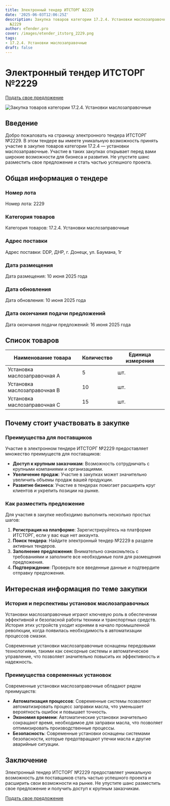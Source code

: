 ```yaml
---
title: Электронный тендер ИТСТОРГ №2229
date: '2025-06-03T12:06:25Z'
description: Закупка товаров категории 17.2.4. Установки маслозаправочные - Тендер
  №2229
author: eTender.pro
cover: /images/etender_itstorg_2229.png
tags:
- 17.2.4. Установки маслозаправочные
draft: false
---
```

# Электронный тендер ИТСТОРГ №2229

[Подать свое предложение](https://itstorg.ru/tender-2229?utm_source=etender)

![Закупка товаров категории 17.2.4. Установки маслозаправочные](/images/etender_itstorg_2229.png)

## Введение

Добро пожаловать на страницу электронного тендера ИТСТОРГ №2229. В этом тендере вы имеете уникальную возможность принять участие в закупке товаров категории 17.2.4 — установки маслозаправочные. Участие в таких закупках открывает перед вами широкие возможности для бизнеса и развития. Не упустите шанс разместить свое предложение и стать частью успешного проекта.

## Общая информация о тендере

### Номер лота

Номер лота: 2229

### Категория товаров

Категория товаров: 17.2.4. Установки маслозаправочные

### Адрес поставки

Адрес поставки: DDP, ДНР, г. Донецк, ул. Баумана, 1г

### Дата размещения

Дата размещения: 10 июня 2025 года

### Дата обновления

Дата обновления: 10 июня 2025 года

### Дата окончания подачи предложений

Дата окончания подачи предложений: 16 июня 2025 года

## Список товаров

| Наименование товара | Количество | Единица измерения |
|----------------------|------------|-------------------|
| Установка маслозаправочная A | 5 | шт. |
| Установка маслозаправочная B | 10 | шт. |
| Установка маслозаправочная C | 15 | шт. |

## Почему стоит участвовать в закупке

### Преимущества для поставщиков

Участие в электронном тендере ИТСТОРГ №2229 предоставляет множество преимуществ для поставщиков:

- **Доступ к крупным заказчикам**: Возможность сотрудничать с крупными компаниями и организациями.
- **Увеличение продаж**: Участие в закупках может значительно увеличить объемы продаж вашей продукции.
- **Развитие бизнеса**: Участие в тендерах помогает расширить круг клиентов и укрепить позиции на рынке.

### Как разместить предложение

Для участия в закупке необходимо выполнить несколько простых шагов:

1. **Регистрация на платформе**: Зарегистрируйтесь на платформе ИТСТОРГ, если у вас еще нет аккаунта.
2. **Поиск тендера**: Найдите электронный тендер №2229 в разделе активных тендеров.
3. **Заполнение предложения**: Внимательно ознакомьтесь с требованиями и заполните все необходимые поля для размещения предложения.
4. **Подтверждение**: Проверьте все введенные данные и подтвердите отправку предложения.

## Интересная информация по теме закупки

### История и перспективы установок маслозаправочных

Установки маслозаправочные играют ключевую роль в обеспечении эффективной и безопасной работы техники и транспортных средств. История этих устройств уходит корнями в начало промышленной революции, когда появилась необходимость в автоматизации процессов смазки.

Современные установки маслозаправочные оснащены передовыми технологиями, такими как сенсорные системы и автоматическое управление, что позволяет значительно повысить их эффективность и надежность.

### Преимущества современных установок

Современные установки маслозаправочные обладают рядом преимуществ:

- **Автоматизация процессов**: Современные системы позволяют автоматизировать процесс заправки масла, что уменьшает вероятность ошибок и повышает точность.
- **Экономия времени**: Автоматические установки значительно сокращают время, необходимое для заправки масла, что позволяет оптимизировать производственные процессы.
- **Безопасность**: Современные установки оснащены системами безопасности, которые предотвращают утечки масла и другие аварийные ситуации.

## Заключение

Электронный тендер ИТСТОРГ №2229 предоставляет уникальную возможность для поставщиков стать частью успешного проекта и расширить свои возможности на рынке. Не упустите шанс разместить свое предложение и получить доступ к крупным заказчикам.

[Подать свое предложение](https://itstorg.ru/tender-2229?utm_source=etender)